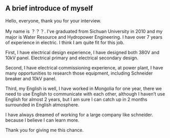 ## A brief introduce of myself
Hello, everyone, thank you for your interview.  

My name is ？？？. I’ve graduated from Sichuan University in 2010 and my major is Water Resource and Hydropower Engineering. I have over 7 years of experience in electric. I think I am quite fit for this job.  

First, I have electrical design experience, I have designed both 380V and 10kV panel. Electrical primary and electrical secondary design.  

Second, I have electrical commissioning experience, at power plant, I have many opportunities to research those equipment, including Schneider breaker and 10kV panel.  

Third, my English is well, I have worked in Mongolia for one year, there we need to use English to communicate with each other, although I haven’t use English for almost 2 years, but I am sure I can catch up in 2 months surrounded in English atmosphere.  

I have always dreamed of working for a large company like schneider. because I believe I can learn more.  

Thank you for giving me this chance.